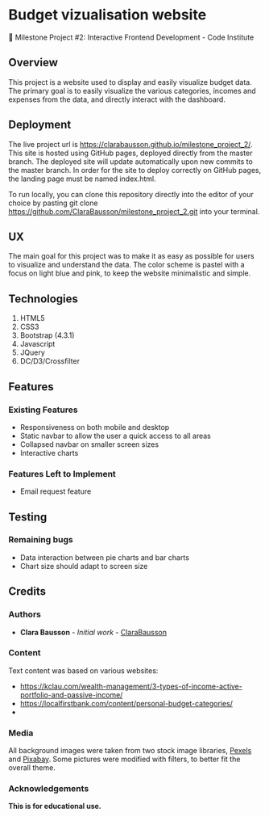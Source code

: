 # Budget vizualisation website
🔸 Milestone Project #2: Interactive Frontend Development - Code Institute

## Overview
This project is a website used to display and easily visualize budget data. The primary goal is to easily visualize the various categories, incomes and expenses from the data, and directly interact with the dashboard.

## Deployment
The live project url is https://clarabausson.github.io/milestone_project_2/. 
This site is hosted using GitHub pages, deployed directly from the master branch. The deployed site will update automatically upon new commits to the master branch. In order for the site to deploy correctly on GitHub pages, the landing page must be named index.html.

To run locally, you can clone this repository directly into the editor of your choice by pasting git clone https://github.com/ClaraBausson/milestone_project_2.git into your terminal.

## UX
The main goal for this project was to make it as easy as possible for users to visualize and understand the data. The color scheme is pastel with a focus on light blue and pink, to keep the website minimalistic and simple.


## Technologies
1. HTML5
2. CSS3
3. Bootstrap (4.3.1)
4. Javascript
5. JQuery
6. DC/D3/Crossfilter


## Features

### Existing Features
* Responsiveness on both mobile and desktop
* Static navbar to allow the user a quick access to all areas
* Collapsed navbar on smaller screen sizes
* Interactive charts

### Features Left to Implement
* Email request feature


## Testing

### Remaining bugs
* Data interaction between pie charts and bar charts
* Chart size should adapt to screen size

## Credits

### Authors

* **Clara Bausson** - *Initial work* - [ClaraBausson](https://github.com/ClaraBausson)

### Content
Text content was based on various websites:
* https://kclau.com/wealth-management/3-types-of-income-active-portfolio-and-passive-income/
* https://localfirstbank.com/content/personal-budget-categories/
* 


### Media
All background images were taken from two stock image libraries, [Pexels](https://www.pexels.com/) and [Pixabay](https://pixabay.com/). Some pictures were modified with filters, to better fit the overall theme.

### Acknowledgements

**This is for educational use.** 